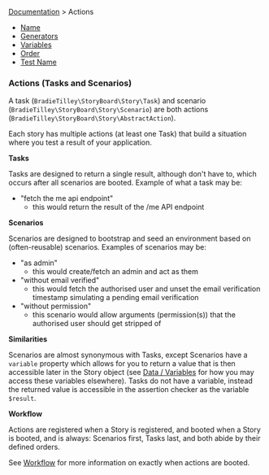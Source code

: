 [Documentation](/docs/documentation.md) > Actions

- [Name](/docs/actions/name.md)
- [Generators](/docs/actions/generators.md)
- [Variables](/docs/actions/variables.md)
- [Order](/docs/actions/order.md)
- [Test Name](/docs/actions/test-name.md)

### Actions (Tasks and Scenarios)

A task (`BradieTilley\StoryBoard\Story\Task`) and scenario (`BradieTilley\StoryBoard\Story\Scenario`) are both actions (`BradieTilley\StoryBoard\Story\AbstractAction`).

Each story has multiple actions (at least one Task) that build a situation where you test a result of your application.

**Tasks**

Tasks are designed to return a single result, although don't have to, which occurs after all scenarios are booted. Example of what a task may be:

- "fetch the me api endpoint"
    - this would return the result of the /me API endpoint

**Scenarios**

Scenarios are designed to bootstrap and seed an environment based on (often-reusable) scenarios. Examples of scenarios may be:

- "as admin"
    - this would create/fetch an admin and act as them
- "without email verified"
    - this would fetch the authorised user and unset the email verification timestamp simulating a pending email verification
- "without permission"
    - this scenario would allow arguments (permission(s)) that the authorised user should get stripped of

**Similarities**

Scenarios are almost synonymous with Tasks, except Scenarios have a `variable` property which allows for you to return a value that is then accessible later in the Story object (see [Data / Variables](/docs/stories/data-variables.md) for how you may access these variables elsewhere). Tasks do not have a variable, instead the returned value is accessible in the assertion checker as the variable `$result`.

**Workflow**

Actions are registered when a Story is registered, and booted when a Story is booted, and is always: Scenarios first, Tasks last, and both abide by their defined orders.

See [Workflow](/docs/stories/workflow.md) for more information on exactly when actions are booted.